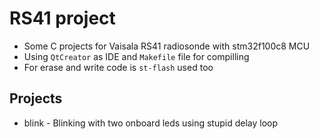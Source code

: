 # RS41 project
* Some C projects for Vaisala RS41 radiosonde with stm32f100c8 MCU
* Using `QtCreator` as IDE and `Makefile` file for compilling
* For erase and write code is `st-flash` used too

## Projects
* blink - Blinking with two onboard leds using stupid delay loop
